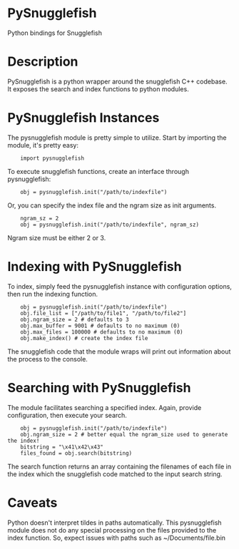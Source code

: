 PySnugglefish
=======================

Python bindings for Snugglefish

Description
===========
PySnugglefish is a python wrapper around the snugglefish C++ codebase. It exposes the search and index functions to python modules.

PySnugglefish Instances
=======================
The pysnugglefish module is pretty simple to utilize.
Start by importing the module, it's pretty easy:

		import pysnugglefish

To execute snugglefish functions, create an interface through pysnugglefish:

		obj = pysnugglefish.init("/path/to/indexfile")
		

Or, you can specify the index file and the ngram size as init arguments.
		
		ngram_sz = 2
		obj = pysnugglefish.init("/path/to/indexfile", ngram_sz)

Ngram size must be either 2 or 3.

Indexing with PySnugglefish
===========================

To index, simply feed the pysnugglefish instance with configuration options, then run the indexing function. 

		obj = pysnugglefish.init("/path/to/indexfile")
		obj.file_list = ["/path/to/file1", "/path/to/file2"]
		obj.ngram_size = 2 # defaults to 3
		obj.max_buffer = 9001 # defaults to no maximum (0)
		obj.max_files = 100000 # defaults to no maximum (0)
		obj.make_index() # create the index file

The snugglefish code that the module wraps will print out information about the process to the console.  

Searching with PySnugglefish
============================
The module facilitates searching a specified index.
Again, provide configuration, then execute your search.

		obj = pysnugglefish.init("/path/to/indexfile")
		obj.ngram_size = 2 # better equal the ngram_size used to generate the index!
		bitstring = "\x41\x42\x43"
		files_found = obj.search(bitstring)
		
The search function returns an array containing the filenames of each file in the index which the snugglefish code matched to the input search string.

Caveats
=======
Python doesn't interpret tildes in paths automatically. This pysnugglefish module does not do any special processing on the files provided to the index function. So, expect issues with paths such as ~/Documents/file.bin
